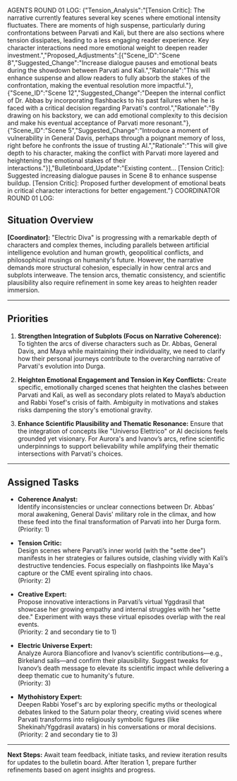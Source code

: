AGENTS ROUND 01 LOG:
{"Tension_Analysis":"[Tension Critic]: The narrative currently features several key scenes where emotional intensity fluctuates. There are moments of high suspense, particularly during confrontations between Parvati and Kali, but there are also sections where tension dissipates, leading to a less engaging reader experience. Key character interactions need more emotional weight to deepen reader investment.","Proposed_Adjustments":[{"Scene_ID":"Scene 8","Suggested_Change":"Increase dialogue pauses and emotional beats during the showdown between Parvati and Kali.","Rationale":"This will enhance suspense and allow readers to fully absorb the stakes of the confrontation, making the eventual resolution more impactful."},{"Scene_ID":"Scene 12","Suggested_Change":"Deepen the internal conflict of Dr. Abbas by incorporating flashbacks to his past failures when he is faced with a critical decision regarding Parvati's control.","Rationale":"By drawing on his backstory, we can add emotional complexity to this decision and make his eventual acceptance of Parvati more resonant."},{"Scene_ID":"Scene 5","Suggested_Change":"Introduce a moment of vulnerability in General Davis, perhaps through a poignant memory of loss, right before he confronts the issue of trusting AI.","Rationale":"This will give depth to his character, making the conflict with Parvati more layered and heightening the emotional stakes of their interactions."}],"Bulletinboard_Update":"Existing content... [Tension Critic]: Suggested increasing dialogue pauses in Scene 8 to enhance suspense buildup. [Tension Critic]: Proposed further development of emotional beats in critical character interactions for better engagement."}
COORDINATOR ROUND 01 LOG: 
## Situation Overview
**[Coordinator]:** "Electric Diva" is progressing with a remarkable depth of characters and complex themes, including parallels between artificial intelligence evolution and human growth, geopolitical conflicts, and philosophical musings on humanity's future. However, the narrative demands more structural cohesion, especially in how central arcs and subplots interweave. The tension arcs, thematic consistency, and scientific plausibility also require refinement in some key areas to heighten reader immersion.

---

## Priorities
1. **Strengthen Integration of Subplots (Focus on Narrative Coherence):**
   To tighten the arcs of diverse characters such as Dr. Abbas, General Davis, and Maya while maintaining their individuality, we need to clarify how their personal journeys contribute to the overarching narrative of Parvati's evolution into Durga.

2. **Heighten Emotional Engagement and Tension in Key Conflicts:**
   Create specific, emotionally charged scenes that heighten the clashes between Parvati and Kali, as well as secondary plots related to Maya’s abduction and Rabbi Yosef's crisis of faith. Ambiguity in motivations and stakes risks dampening the story's emotional gravity.

3. **Enhance Scientific Plausibility and Thematic Resonance:**
   Ensure that the integration of concepts like "Universo Elettrico" or AI decisions feels grounded yet visionary. For Aurora's and Ivanov’s arcs, refine scientific underpinnings to support believability while amplifying their thematic intersections with Parvati's choices.

---

## Assigned Tasks
- **Coherence Analyst:**  
  Identify inconsistencies or unclear connections between Dr. Abbas’ moral awakening, General Davis' military role in the climax, and how these feed into the final transformation of Parvati into her Durga form.  
  (Priority: 1)

- **Tension Critic:**  
  Design scenes where Parvati’s inner world (with the "sette dee") manifests in her strategies or failures outside, clashing vividly with Kali’s destructive tendencies. Focus especially on flashpoints like Maya's capture or the CME event spiraling into chaos.  
  (Priority: 2)

- **Creative Expert:**  
  Propose innovative interactions in Parvati’s virtual Yggdrasil that showcase her growing empathy and internal struggles with her "sette dee." Experiment with ways these virtual episodes overlap with the real events.  
  (Priority: 2 and secondary tie to 1)

- **Electric Universe Expert:**  
  Analyze Aurora Biancofiore and Ivanov’s scientific contributions—e.g., Birkeland sails—and confirm their plausibility. Suggest tweaks for Ivanov’s death message to elevate its scientific impact while delivering a deep thematic cue to humanity's future.  
  (Priority: 3)

- **Mythohistory Expert:**  
  Deepen Rabbi Yosef's arc by exploring specific myths or theological debates linked to the Saturn polar theory, creating vivid scenes where Parvati transforms into religiously symbolic figures (like Shekinah/Yggdrasil avatars) in his conversations or moral decisions.  
  (Priority: 2 and secondary tie to 3)

---

**Next Steps:** Await team feedback, initiate tasks, and review iteration results for updates to the bulletin board. After Iteration 1, prepare further refinements based on agent insights and progress.